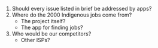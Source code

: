 1. Should every issue listed in brief be addressed by apps?
2. Where do the 2000 Indigenous jobs come from?
	- The project itself?
	- The app for finding jobs?
3. Who would be our competitors?
	- Other ISPs?
